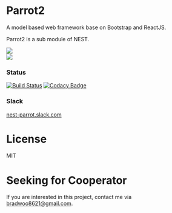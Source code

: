 # Parrot2
A model based web framework base on Bootstrap and ReactJS.  

Parrot2 is a sub module of NEST.

![](http://bradwoo8621.github.io/parrot/guide/img/nest-transparent.png)  
![](http://bradwoo8621.github.io/parrot/guide/img/parrot-transparent.png)

### Status
[![Build Status](https://travis-ci.org/bradwoo8621/parrot2.svg?branch=master)](https://travis-ci.org/bradwoo8621/parrot2) [![Codacy Badge](https://api.codacy.com/project/badge/Grade/93eb2ffffda94f04abe77208ee21c0a5)](https://www.codacy.com/app/bradwoo8621/parrot2?utm_source=github.com&amp;utm_medium=referral&amp;utm_content=bradwoo8621/parrot2&amp;utm_campaign=Badge_Grade)

### Slack
[nest-parrot.slack.com](https://slack.global.ssl.fastly.net/66f9/img/icons/ios-32.png)

# License
MIT

# Seeking for Cooperator
If you are interested in this project, contact me via bradwoo8621@gmail.com.
